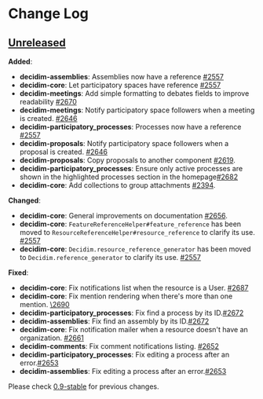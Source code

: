 # Change Log

## [Unreleased](https://github.com/decidim/decidim/tree/HEAD)

**Added**:

- **decidim-assemblies**: Assemblies now have a reference [\#2557](https://github.com/decidim/decidim/pull/2557)
- **decidim-core**: Let participatory spaces have reference [\#2557](https://github.com/decidim/decidim/pull/2557)
- **decidim-meetings**: Add simple formatting to debates fields to improve readability [\#2670](https://github.com/decidim/decidim/issues/2670)
- **decidim-meetings**: Notify participatory space followers when a meeting is created. [\#2646](https://github.com/decidim/decidim/pull/2646)
- **decidim-participatory_processes**: Processes now have a reference [\#2557](https://github.com/decidim/decidim/pull/2557)
- **decidim-proposals**: Notify participatory space followers when a proposal is created. [\#2646](https://github.com/decidim/decidim/pull/2646)
- **decidim-proposals**: Copy proposals to another component [\#2619](https://github.com/decidim/decidim/issues/2619).
- **decidim-participatory_processes**: Ensure only active processes are shown in the highlighted processes section in the homepage[\#2682](https://github.com/decidim/decidim/pull/2682)
- **decidim-core**: Add collections to group attachments [\#2394](https://github.com/decidim/decidim/pull/2394).

**Changed**:

- **decidim-core**: General improvements on documentation [\#2656](https://github.com/decidim/decidim/pull/2656).
- **decidim-core**: `FeatureReferenceHelper#feature_reference` has been moved to `ResourceReferenceHelper#resource_reference` to clarify its use. [\#2557](https://github.com/decidim/decidim/pull/2557)
- **decidim-core**: `Decidim.resource_reference_generator` has been moved to `Decidim.reference_generator` to clarify its use. [\#2557](https://github.com/decidim/decidim/pull/2557)

**Fixed**:

- **decidim-core**: Fix notifications list when the resource is a User. [\#2687](https://github.com/decidim/decidim/pull/2687)
- **decidim-core**: Fix mention rendering when there's more than one mention. [\2690](https://github.com/decidim/decidim/pull/2690)
- **decidim-participatory_processes**: Fix find a process by its ID.[\#2672](https://github.com/decidim/decidim/pull/2672)
- **decidim-assemblies**: Fix find an assembly by its ID.[\#2672](https://github.com/decidim/decidim/pull/2672)
- **decidim-core**: Fix notification mailer when a resource doesn't have an organization. [\#2661](https://github.com/decidim/decidim/pull/2661)
- **decidim-comments**: Fix comment notifications listing. [\#2652](https://github.com/decidim/decidim/pull/2652)
- **decidim-participatory_processes**: Fix editing a process after an error.[\#2653](https://github.com/decidim/decidim/pull/2653)
- **decidim-assemblies**: Fix editing a process after an error.[\#2653](https://github.com/decidim/decidim/pull/2653)

Please check [0.9-stable](https://github.com/decidim/decidim/blob/0.9-stable/CHANGELOG.md) for previous changes.
